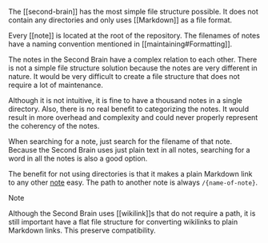 The [[second-brain]] has the most simple file structure possible.
It does not contain any directories and only uses [[Markdown]] as a file format.

Every [[note]] is located at the root of the repository.
The filenames of notes have a naming convention mentioned in [[maintaining#Formatting]].

The notes in the Second Brain have a complex relation to each other.
There is not a simple file structure solution because the notes are very different in nature.
It would be very difficult to create a file structure that does not require a lot of maintenance.

Although it is not intuitive, it is fine to have a thousand notes in a single directory.
Also, there is no real benefit to categorizing the notes.
It would result in more overhead and complexity and could never properly represent the coherency of the notes.

When searching for a note, just search for the filename of that note.
Because the Second Brain uses just plain text in all notes, searching for a word in all the notes is also a good option.

The benefit for not using directories is that it makes a plain Markdown link to any other [note](note.md) easy.
The path to another note is always `/{name-of-note}`.

> [!NOTE]
> Although the Second Brain uses [[wikilink]]s that do not require a path, it is still important have a flat file structure for converting wikilinks to plain Markdown links.
> This preserve compatibility.
